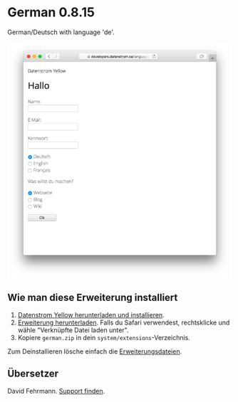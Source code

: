 German 0.8.15
=============
German/Deutsch with language 'de'.

<p align="center"><img src="german-screenshot.png?raw=true" alt="Screenshot"></p>

## Wie man diese Erweiterung installiert

1. [Datenstrom Yellow herunterladen und installieren](https://github.com/datenstrom/yellow/).
2. [Erweiterung herunterladen](https://github.com/datenstrom/yellow-extensions/raw/master/zip/german.zip). Falls du Safari verwendest, rechtsklicke und wähle "Verknüpfte Datei laden unter".
3. Kopiere `german.zip` in dein `system/extensions`-Verzeichnis.

Zum Deinstallieren lösche einfach die [Erweiterungsdateien](extension.ini).

## Übersetzer

David Fehrmann. [Support finden](https://extensions.datenstrom.se/help/).
